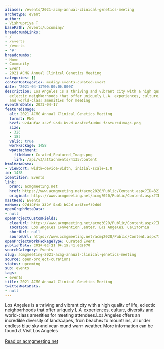 ```yaml
---
aliases: /events/2021-acmg-annual-clinical-genetics-meeting
archetype: event
author:
- Vishnupriya T
basePath: /events/upcoming/
breadcrumbLinks:
- /
- /events
- /events
- '#'
breadcrumbs:
- Home
- Community
- Event
- 2021 ACMG Annual Clinical Genetics Meeting
categories: []
contentCategories: medigy-events-curated-event
date: '2021-04-13T00:00:00.000Z'
description: Los Angeles is a thriving and vibrant city with a high quality of life,
  eclectic neighborhoods that offer uniquely L.A. experiences, culture, diversity
  and world-class amenities for meeting
eventEndDate: 2021-04-17
featuredImage:
  alt: 2021 ACMG Annual Clinical Genetics Meeting
  format: PNG
  href: 97d48f4e-332f-5ad3-b92d-ae6fcef40d06-featuredImage.png
  size:
  - 326
  - 182
  valid: true
  workPackage: 1458
  wpAttachment:
    fileName: Curated_Featured_Image.png
    link: /api/v3/attachments/4135/content
htmlMetaData:
- viewport: width=device-width, initial-scale=1.0
id: 1458
identifier: Events
link:
  brand: acmgmeeting.net
  href: https://www.acmgmeeting.net/acmg2020/Public/Content.aspx?ID=3238&sortMenu=101011
  original: https://www.acmgmeeting.net/acmg2020/Public/Content.aspx?ID=3238&sortMenu=101011
mastHead: Events
mdName: 97d48f4e-332f-5ad3-b92d-ae6fcef40d06
openGraphMetaData:
- null
openProjectCustomFields:
  cleanUrl: https://www.acmgmeeting.net/acmg2020/Public/Content.aspx?ID=3238&sortMenu=101011
  location: Los Angeles Convention Center, Los Angeles, California
  shortUrl: null
  sourceUrl: https://www.acmgmeeting.net/acmg2020/Public/Content.aspx?ID=3238&sortMenu=101011
openProjectWorkPackageType: Curated Event
publishDate: 2020-02-21 06:15:41.623670
searchCategory: Events
slug: acmgmeeting-2021-acmg-annual-clinical-genetics-meeting
source: open-project-curations
status: upcoming
sub: events
tags:
- events
title: 2021 ACMG Annual Clinical Genetics Meeting
twitterMetaData:
- null
---
```


<p>Los Angeles is a thriving and vibrant city with a high quality of life, eclectic neighborhoods that offer uniquely L.A. experiences, culture, diversity and world-class amenities for meeting attendees.Los Angeles offers an incredible diversity of landscapes, from beaches to mountains, all under endless blue sky and year-round warm weather. More information can be found at Visit Los Angeles<br><br><a href="https://www.acmgmeeting.net/acmg2020/Public/Content.aspx?ID=3238&amp;sortMenu=101011">Read on acmgmeeting.net</a></p>